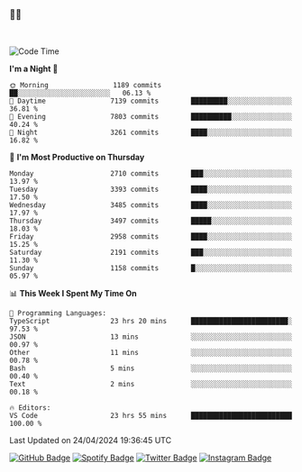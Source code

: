 ### 🤙🍺

<!-- <a href="https://github-readme-stats.vercel.app/api?username=hzak2xx&count_private=true&show_icons=true&theme=dracula">
  <img align="center" src="https://github-readme-stats.vercel.app/api?username=hzak2xx&count_private=true&show_icons=true&theme=dracula" />
</a>
</br> -->
</br>

<!--START_SECTION:waka-->
![Code Time](http://img.shields.io/badge/Code%20Time-3%2C269%20hrs%2032%20mins-blue)

**I'm a Night 🦉** 

```text
🌞 Morning                1189 commits        ██░░░░░░░░░░░░░░░░░░░░░░░   06.13 % 
🌆 Daytime                7139 commits        █████████░░░░░░░░░░░░░░░░   36.81 % 
🌃 Evening                7803 commits        ██████████░░░░░░░░░░░░░░░   40.24 % 
🌙 Night                  3261 commits        ████░░░░░░░░░░░░░░░░░░░░░   16.82 % 
```
📅 **I'm Most Productive on Thursday** 

```text
Monday                   2710 commits        ███░░░░░░░░░░░░░░░░░░░░░░   13.97 % 
Tuesday                  3393 commits        ████░░░░░░░░░░░░░░░░░░░░░   17.50 % 
Wednesday                3485 commits        ████░░░░░░░░░░░░░░░░░░░░░   17.97 % 
Thursday                 3497 commits        █████░░░░░░░░░░░░░░░░░░░░   18.03 % 
Friday                   2958 commits        ████░░░░░░░░░░░░░░░░░░░░░   15.25 % 
Saturday                 2191 commits        ███░░░░░░░░░░░░░░░░░░░░░░   11.30 % 
Sunday                   1158 commits        █░░░░░░░░░░░░░░░░░░░░░░░░   05.97 % 
```


📊 **This Week I Spent My Time On** 

```text
💬 Programming Languages: 
TypeScript               23 hrs 20 mins      ████████████████████████░   97.53 % 
JSON                     13 mins             ░░░░░░░░░░░░░░░░░░░░░░░░░   00.97 % 
Other                    11 mins             ░░░░░░░░░░░░░░░░░░░░░░░░░   00.78 % 
Bash                     5 mins              ░░░░░░░░░░░░░░░░░░░░░░░░░   00.40 % 
Text                     2 mins              ░░░░░░░░░░░░░░░░░░░░░░░░░   00.18 % 

🔥 Editors: 
VS Code                  23 hrs 55 mins      █████████████████████████   100.00 % 
```


 Last Updated on 24/04/2024 19:36:45 UTC
<!--END_SECTION:waka-->

[![GitHub Badge](https://img.shields.io/badge/GitHub-100000?style=for-the-badge&logo=github&logoColor=white)](https://github.com/hzak2xx)
[![Spotify Badge](https://img.shields.io/badge/Spotify-1ED760?&style=for-the-badge&logo=spotify&logoColor=white)](https://open.spotify.com/user/uf90s6sbbh75a1mt44clkhkvf)
[![Twitter Badge](https://img.shields.io/badge/Twitter-1DA1F2?style=for-the-badge&logo=twitter&logoColor=white)](https://twitter.com/hzak2xx)
[![Instagram Badge](https://img.shields.io/badge/Instagram-E4405F?style=for-the-badge&logo=instagram&logoColor=white)](https://www.instagram.com/hzak2xx/)
